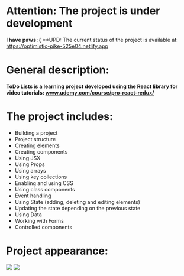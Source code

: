 # Attention: The project is under development

**I have paws :(**
**UPD: The current status of the project is available at: https://optimistic-pike-525e04.netlify.app

# General description:

**ToDo Lists is a learning project developed using the React library for video tutorials: www.udemy.com/course/pro-react-redux/**

# The project includes:
- Building a project
- Project structure
- Creating elements
- Creating components
- Using JSX
- Using Props
- Using arrays
- Using key collections
- Enabling and using CSS
- Using class components
- Event handling
- Using State (adding, deleting and editing elements)
- Updating the state depending on the previous state
- Using Data
- Working with Forms
- Controlled components

# Project appearance:
<img src="https://i.imgur.com/ZDDcVSb.jpg"/>
<img src="https://i.imgur.com/3Q52mMi.jpg"/>
